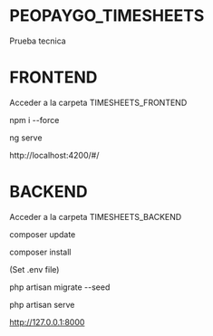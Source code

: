 # PEOPAYGO_TIMESHEETS
Prueba tecnica 



# FRONTEND
Acceder a la carpeta TIMESHEETS_FRONTEND

npm i --force

ng serve

http://localhost:4200/#/

# BACKEND
Acceder a la carpeta TIMESHEETS_BACKEND

composer update

composer install

(Set .env file)

php artisan migrate --seed

php artisan serve

http://127.0.0.1:8000


